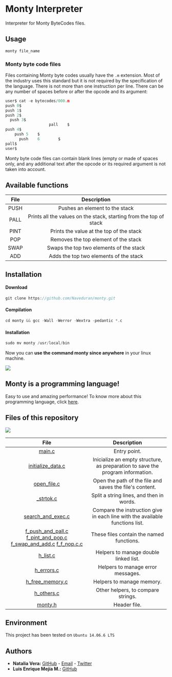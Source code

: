 # Monty Interpreter

Interpreter for Monty ByteCodes files.

## Usage

```c
monty file_name
````

### Monty byte code files

Files containing Monty byte codes usually have the  `.m`  extension. Most of the industry uses this standard but it is not required by the specification of the language. There is not more than one instruction per line. There can be any number of spaces before or after the opcode and its argument:

```c
user$ cat -e bytecodes/000.m
push 0$
push 1$
push 2$
  push 3$
                   pall    $
push 4$
    push 5    $
      push    6        $
pall$
user$
````

Monty byte code files can contain blank lines (empty or made of spaces only, and any additional text after the opcode or its required argument is not taken into account.

## Available functions

 |File|Description|
 |:-:|:-:|
|PUSH|Pushes an element to the stack|
|PALL|Prints all the values on the stack, starting from the top of stack|
|PINT|Prints the value at the top of the stack|
|POP|Removes the top element of the stack|
|SWAP|Swaps the top two elements of the stack|
|ADD|Adds the top two elements of the stack|

## Installation
#### Download
 ```c
git clone https://github.com/Naveduran/monty.git
````
#### Compilation
```c
cd monty && gcc -Wall -Werror -Wextra -pedantic *.c
````
#### Installation
```c
sudo mv monty /usr/local/bin
````
Now you can **use the command monty since anywhere** in your linux machine.

![](http://montyscoconut.github.io/assets/media/wallpaper-1024.jpg)

## Monty is a programming language!

Easy to use and amazing performance!
To know more about this programming language, click [here](
http://montyscoconut.github.io/).

## Files of this repository

![](https://pbs.twimg.com/media/E1TY1NvXEAElua7?format=jpg&name=900x900)


  |File|Description|
  |:-:|:-:|
  |[main.c](./file)|Entry point.|
  |[initialize_data.c](./file)|Inicialize an empty structure, as preparation to save the program information.|
  |[open_file.c](./file)|Open the path of the file and saves the file's content.|
  |[_strtok.c](./file)|Split a string lines, and then in words.|
  |[search_and_exec.c](./file)|Compare the instruction give in each line with the available functions list.|
  |[f_push_and_pall.c](./file) [f_pint_and_pop.c](./file) [f_swap_and_add.c](./file) [f_f_nop.c.c](./file)|These files contain the named functions.|
  |[h_list.c](./file)|Helpers to manage double linked list.|
  |[h_errors.c](./file)|Helpers to manage error messages.|
  |[h_free_memory.c](./file)|Helpers to manage memory.|
  |[h_others.c](./file)|Other helpers, to compare strings.|
  |[monty.h](./file)|Header file.|

 ## Environment
 This project has been tested on `Ubuntu 14.06.6 LTS`

 ## Authors
* **Natalia Vera:** [GitHub](https://github.com/Naveduran) - [Email](naveduran@gmail.com) - [Twitter](https://twitter.com/NaVeDuran1)
*  **Luis Enrique Mejía M.:** [GitHub](https://github.com/lemejiamo)
